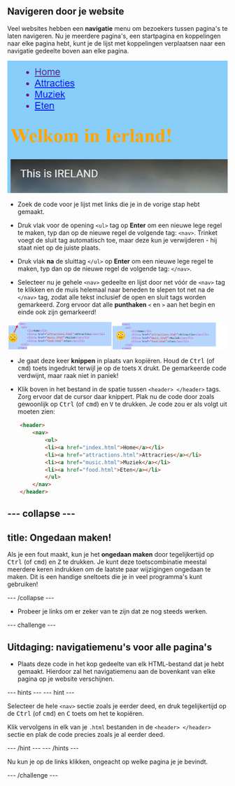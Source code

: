 ## Navigeren door je website

Veel websites hebben een **navigatie** menu om bezoekers tussen pagina's te laten navigeren. Nu je meerdere pagina's, een startpagina en koppelingen naar elke pagina hebt, kunt je de lijst met koppelingen verplaatsen naar een navigatie gedeelte boven aan elke pagina.

![Example of a web page with navigation links at the top](images/egNavLinksAtTop.png)

- Zoek de code voor je lijst met links die je in de vorige stap hebt gemaakt.

- Druk vlak voor de opening `<ul>` tag op **Enter** om een ​​nieuwe lege regel te maken, typ dan op de nieuwe regel de volgende tag: `<nav>`. Trinket voegt de sluit tag automatisch toe, maar deze kun je verwijderen - hij staat niet op de juiste plaats.

- Druk vlak **na** de sluittag `</ul>` op **Enter** om een ​​nieuwe lege regel te maken, typ dan op de nieuwe regel de volgende tag: `</nav>`.

- Selecteer nu je gehele `<nav>` gedeelte en lijst door net vóór de `<nav>` tag te klikken en de muis helemaal naar beneden te slepen tot net na de `</nav>` tag, zodat alle tekst inclusief de open en sluit tags worden gemarkeerd. Zorg ervoor dat alle **punthaken** `<` en `>` aan het begin en einde ook zijn gemarkeerd!

![Text on the left is not fully selected while the text on the right is](images/egSelectedYayWoops.png)

- Je gaat deze keer **knippen** in plaats van kopiëren. Houd de <kbd>Ctrl</kbd> (of <kbd>cmd</kbd>) toets ingedrukt terwijl je op de toets <kbd>X</kbd> drukt. De gemarkeerde code verdwijnt, maar raak niet in paniek!

- Klik boven in het bestand in de spatie tussen `<header> </header>` tags. Zorg ervoor dat de cursor daar knippert. Plak nu de code door zoals gewoonlijk op <kbd>Ctrl</kbd> (of <kbd>cmd</kbd>) en <kbd>V</kbd> te drukken. Je code zou er als volgt uit moeten zien:

```html
    <header>
        <nav>
            <ul>
            <li><a href="index.html">Home</a></li>
            <li><a href="attractions.html">Attracries</a></li>
            <li><a href="music.html">Muziek</a></li>
            <li><a href="food.html">Eten</a></li>
            </ul>
        </nav>
    </header>
```

--- collapse ---
---
title: Ongedaan maken!
---

Als je een fout maakt, kun je het **ongedaan maken** door tegelijkertijd op <kbd>Ctrl</kbd> (of <kbd>cmd</kbd>) en <kbd>Z</kbd> te drukken. Je kunt deze toetscombinatie meestal meerdere keren indrukken om de laatste paar wijzigingen ongedaan te maken. Dit is een handige sneltoets die je in veel programma's kunt gebruiken!

--- /collapse ---

- Probeer je links om er zeker van te zijn dat ze nog steeds werken.

--- challenge ---

## Uitdaging: navigatiemenu's voor alle pagina's

- Plaats deze code in het kop gedeelte van elk HTML-bestand dat je hebt gemaakt. Hierdoor zal het navigatiemenu aan de bovenkant van elke pagina op je website verschijnen.
    
--- hints ---
--- hint --- 

Selecteer de hele `<nav>` sectie zoals je eerder deed, en druk tegelijkertijd op de <kbd>Ctrl</kbd> (of <kbd>cmd</kbd>) en <kbd>C</kbd> toets om het te kopiëren.

Klik vervolgens in elk van je `.html` bestanden in de `<header> </header>` sectie en plak de code precies zoals je al eerder deed.

--- /hint ---
--- /hints ---

Nu kun je op de links klikken, ongeacht op welke pagina je je bevindt.

--- /challenge ---

